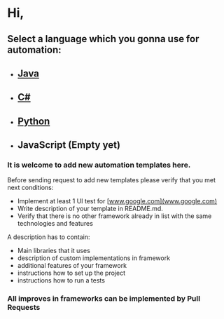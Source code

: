 # Hi, 
## Select a language which you gonna use for automation: 



- ## [Java](https://github.com/JetFree/JavaAutomation)
- ## [C#](https://github.com/JetFree/CSharpAutomation)
- ## [Python](https://github.com/JetFree/PythonAutomation)
- ## JavaScript (Empty yet)




### It is welcome to add new automation templates here. 

Before sending request to add new templates please verify that you met next conditions:
 - Implement at least 1 UI test for [www.google.com](www.google.com)
 - Write description of your template in README.md. 
 - Verify that there is no other framework already in list with the same technologies and features
 
 A description has to contain: 
 * Main libraries that it uses
 * description of custom implementations in framework
 * additional features of your framework
 * instructions how to set up the project
 * instructions how to run a tests
 
### All improves in frameworks can be implemented by Pull Requests
